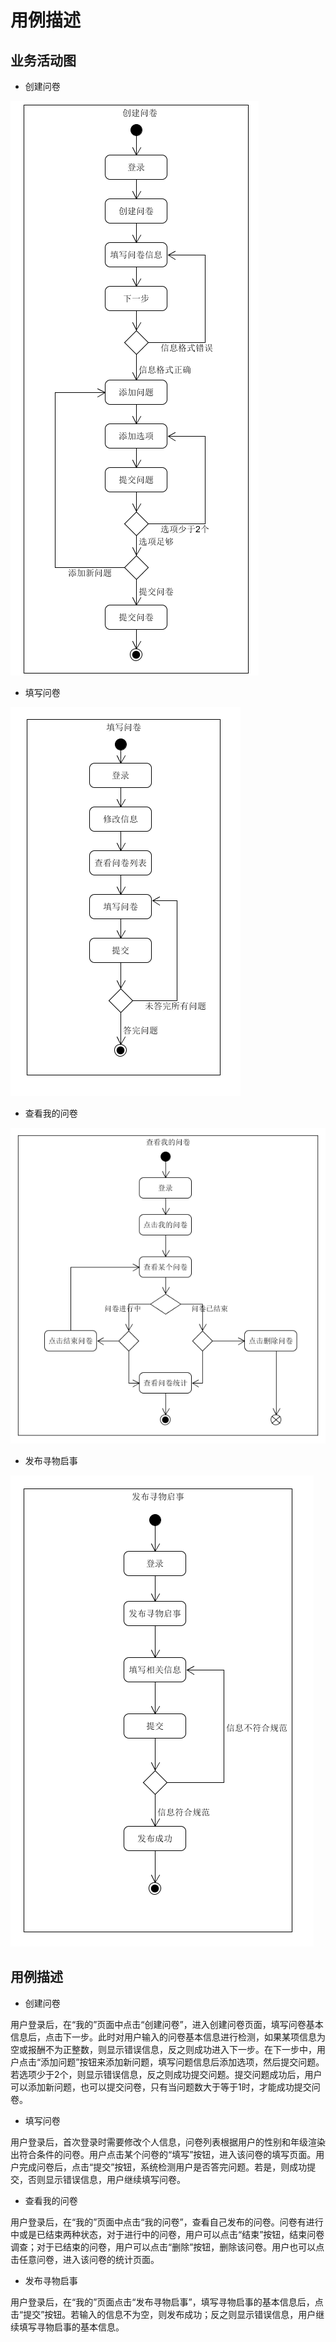 # 用例描述

## 业务活动图
* 创建问卷

![](Requirement_image/activity_diagram1.png)

* 填写问卷

![](Requirement_image/activity_diagram2.png)

* 查看我的问卷

![](Requirement_image/activity_diagram3.png)

* 发布寻物启事

![](Requirement_image/activity_diagram4.png)

## 用例描述
* 创建问卷

用户登录后，在“我的”页面中点击“创建问卷”，进入创建问卷页面，填写问卷基本信息后，点击下一步。此时对用户输入的问卷基本信息进行检测，如果某项信息为空或报酬不为正整数，则显示错误信息，反之则成功进入下一步。在下一步中，用户点击“添加问题”按钮来添加新问题，填写问题信息后添加选项，然后提交问题。若选项少于2个，则显示错误信息，反之则成功提交问题。提交问题成功后，用户可以添加新问题，也可以提交问卷，只有当问题数大于等于1时，才能成功提交问卷。

* 填写问卷

用户登录后，首次登录时需要修改个人信息，问卷列表根据用户的性别和年级渲染出符合条件的问卷。用户点击某个问卷的“填写”按钮，进入该问卷的填写页面。用户完成问卷后，点击“提交”按钮，系统检测用户是否答完问题。若是，则成功提交，否则显示错误信息，用户继续填写问卷。

* 查看我的问卷

用户登录后，在“我的”页面中点击“我的问卷”，查看自己发布的问卷。问卷有进行中或是已结束两种状态，对于进行中的问卷，用户可以点击“结束”按钮，结束问卷调查；对于已结束的问卷，用户可以点击“删除”按钮，删除该问卷。用户也可以点击任意问卷，进入该问卷的统计页面。

* 发布寻物启事

用户登录后，在“我的”页面点击“发布寻物启事”，填写寻物启事的基本信息后，点击“提交”按钮。若输入的信息不为空，则发布成功；反之则显示错误信息，用户继续填写寻物启事的基本信息。
